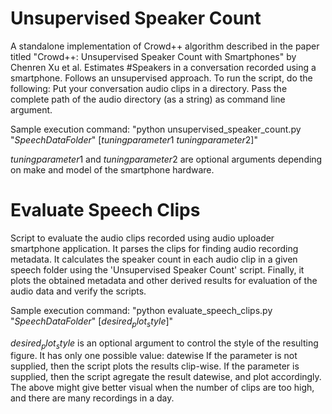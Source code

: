 # Unsupervised Speaker Count
A standalone implementation of Crowd++ algorithm described in the paper titled "Crowd++: Unsupervised Speaker Count with Smartphones" by Chenren Xu et al.
Estimates #Speakers in a conversation recorded using a smartphone.
Follows an unsupervised approach.
To run the script, do the following:
Put your conversation audio clips in a directory.
Pass the complete path of the audio directory (as a string) as command line argument.

Sample execution command:
"python unsupervised_speaker_count.py "$Speech Data Folder$" [$tuning parameter 1$ $tuning parameter 2$]"

$tuning parameter 1$ and $tuning parameter 2$ are optional arguments depending on make and model of the smartphone hardware.

# Evaluate Speech Clips
Script to evaluate the audio clips recorded using audio uploader smartphone application.
It parses the clips for finding audio recording metadata.
It calculates the speaker count in each audio clip in a given speech folder using the 'Unsupervised Speaker Count' script.
Finally, it plots the obtained metadata and other derived results for evaluation of the audio data and verify the scripts.

Sample execution command:
"python evaluate_speech_clips.py "$Speech Data Folder$" [$desired_plot_style$]"

$desired_plot_style$ is an optional argument to control the style of the resulting figure.
It has only one possible value: datewise
If the parameter is not supplied, then the script plots the results clip-wise.
If the parameter is supplied, then the script agregate the result datewise, and plot accordingly.
The above might give better visual when the number of clips are too high, and there are many recordings in a day.
